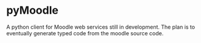 # pyMoodle

A python client for Moodle web services still in development.
The plan is to eventually generate typed code from the moodle source code.
